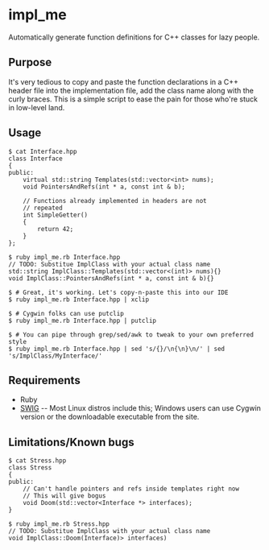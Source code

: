 # impl_me

Automatically generate function definitions for C++ classes for lazy people.

## Purpose

It's very tedious to copy and paste the function declarations in a C++ header file into the implementation file, add the class name along with the curly braces. This is a simple script to ease the pain for those who're stuck in low-level land.

## Usage

    $ cat Interface.hpp
    class Interface
    {
    public:
        virtual std::string Templates(std::vector<int> nums);
        void PointersAndRefs(int * a, const int & b);

        // Functions already implemented in headers are not 
        // repeated
        int SimpleGetter()
        {
            return 42;
        }
    };

    $ ruby impl_me.rb Interface.hpp
    // TODO: Substitue ImplClass with your actual class name
    std::string ImplClass::Templates(std::vector<(int)> nums){}
    void ImplClass::PointersAndRefs(int * a, const int & b){}

    $ # Great, it's working. Let's copy-n-paste this into our IDE
    $ ruby impl_me.rb Interface.hpp | xclip

    $ # Cygwin folks can use putclip
    $ ruby impl_me.rb Interface.hpp | putclip

    $ # You can pipe through grep/sed/awk to tweak to your own preferred style
    $ ruby impl_me.rb Interface.hpp | sed 's/{}/\n{\n}\n/' | sed 's/ImplClass/MyInterface/'

## Requirements

- Ruby
- [SWIG](http://www.swig.org/) -- Most Linux distros include this; Windows users can use Cygwin version or the downloadable executable from the site.

## Limitations/Known bugs

    $ cat Stress.hpp
    class Stress
    {
    public:
        // Can't handle pointers and refs inside templates right now
        // This will give bogus
        void Doom(std::vector<Interface *> interfaces);
    }

    $ ruby impl_me.rb Stress.hpp
    // TODO: Substitue ImplClass with your actual class name
    void ImplClass::Doom(Interface)> interfaces)
